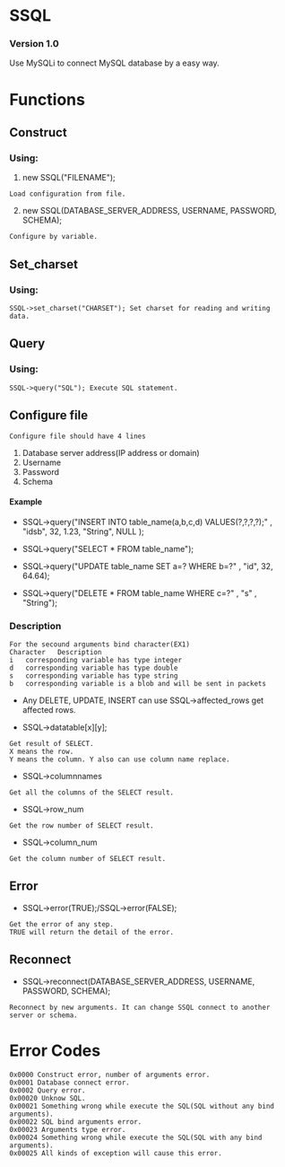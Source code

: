 # SSQL
### Version 1.0
Use MySQLi to connect MySQL database by a easy way.
# Functions
## Construct
### Using:
1. new SSQL("FILENAME"); 
````
Load configuration from file.
````
2. new SSQL(DATABASE_SERVER_ADDRESS, USERNAME, PASSWORD, SCHEMA);
```` 
Configure by variable.
````
## Set_charset
### Using:
```
SSQL->set_charset("CHARSET"); Set charset for reading and writing data.
```
## Query
### Using:
```
SSQL->query("SQL"); Execute SQL statement.
```
## Configure file
````
Configure file should have 4 lines
````
1. Database server address(IP address or domain)
2. Username
3. Password
4. Schema
#### Example
* SSQL->query("INSERT INTO table_name(a,b,c,d) VALUES(?,?,?,?);" , "idsb", 32, 1.23, "String", NULL );
- SSQL->query("SELECT * FROM table_name");
* SSQL->query("UPDATE table_name SET a=? WHERE b=?" , "id", 32, 64.64);
- SSQL->query("DELETE * FROM table_name WHERE c=?" , "s" , "String");

### Description
```
For the secound arguments bind character(EX1)
Character	Description
i	corresponding variable has type integer
d	corresponding variable has type double
s	corresponding variable has type string
b	corresponding variable is a blob and will be sent in packets
```
* Any DELETE, UPDATE, INSERT can use SSQL->affected_rows get affected rows.
- SSQL->datatable[x][y];
````
Get result of SELECT.
X means the row.
Y means the column. Y also can use column name replace.
````
* SSQL->columnnames
````
Get all the columns of the SELECT result.
````
- SSQL->row_num
````
Get the row number of SELECT result.
````
- SSQL->column_num
````
Get the column number of SELECT result.
````
## Error
* SSQL->error(TRUE);/SSQL->error(FALSE);
````
Get the error of any step.
TRUE will return the detail of the error.
````
## Reconnect
* SSQL->reconnect(DATABASE_SERVER_ADDRESS, USERNAME, PASSWORD, SCHEMA);
````
Reconnect by new arguments. It can change SSQL connect to another server or schema.
````
# Error Codes
```
0x0000 Construct error, number of arguments error.
0x0001 Database connect error.
0x0002 Query error.
0x00020 Unknow SQL.
0x00021 Something wrong while execute the SQL(SQL without any bind arguments).
0x00022 SQL bind arguments error.
0x00023 Arguments type error.
0x00024 Something wrong while execute the SQL(SQL with any bind arguments).
0x00025 All kinds of exception will cause this error.
```
